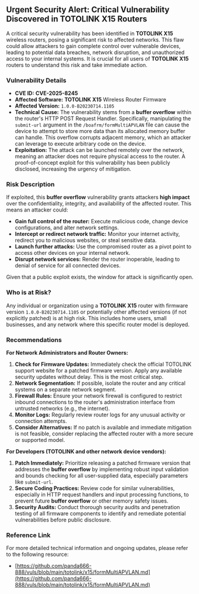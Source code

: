 ## Urgent Security Alert: Critical Vulnerability Discovered in TOTOLINK X15 Routers

A critical security vulnerability has been identified in **TOTOLINK X15** wireless routers, posing a significant risk to affected networks. This flaw could allow attackers to gain complete control over vulnerable devices, leading to potential data breaches, network disruption, and unauthorized access to your internal systems. It is crucial for all users of **TOTOLINK X15** routers to understand this risk and take immediate action.

### Vulnerability Details

*   **CVE ID:** **CVE-2025-8245**
*   **Affected Software:** **TOTOLINK X15** Wireless Router Firmware
*   **Affected Version:** `1.0.0-B20230714.1105`
*   **Technical Cause:** The vulnerability stems from a **buffer overflow** within the router's HTTP POST Request Handler. Specifically, manipulating the `submit-url` argument in the `/boafrm/formMultiAPVLAN` file can cause the device to attempt to store more data than its allocated memory buffer can handle. This overflow corrupts adjacent memory, which an attacker can leverage to execute arbitrary code on the device.
*   **Exploitation:** The attack can be launched remotely over the network, meaning an attacker does not require physical access to the router. A proof-of-concept exploit for this vulnerability has been publicly disclosed, increasing the urgency of mitigation.

### Risk Description

If exploited, this **buffer overflow** vulnerability grants attackers **high impact** over the confidentiality, integrity, and availability of the affected router. This means an attacker could:

*   **Gain full control of the router:** Execute malicious code, change device configurations, and alter network settings.
*   **Intercept or redirect network traffic:** Monitor your internet activity, redirect you to malicious websites, or steal sensitive data.
*   **Launch further attacks:** Use the compromised router as a pivot point to access other devices on your internal network.
*   **Disrupt network services:** Render the router inoperable, leading to denial of service for all connected devices.

Given that a public exploit exists, the window for attack is significantly open.

### Who is at Risk?

Any individual or organization using a **TOTOLINK X15** router with firmware version `1.0.0-B20230714.1105` or potentially other affected versions (if not explicitly patched) is at high risk. This includes home users, small businesses, and any network where this specific router model is deployed.

### Recommendations

**For Network Administrators and Router Owners:**

1.  **Check for Firmware Updates:** Immediately check the official TOTOLINK support website for a patched firmware version. Apply any available security updates without delay. This is the most critical step.
2.  **Network Segmentation:** If possible, isolate the router and any critical systems on a separate network segment.
3.  **Firewall Rules:** Ensure your network firewall is configured to restrict inbound connections to the router's administration interface from untrusted networks (e.g., the internet).
4.  **Monitor Logs:** Regularly review router logs for any unusual activity or connection attempts.
5.  **Consider Alternatives:** If no patch is available and immediate mitigation is not feasible, consider replacing the affected router with a more secure or supported model.

**For Developers (TOTOLINK and other network device vendors):**

1.  **Patch Immediately:** Prioritize releasing a patched firmware version that addresses the **buffer overflow** by implementing robust input validation and bounds checking for all user-supplied data, especially parameters like `submit-url`.
2.  **Secure Coding Practices:** Review code for similar vulnerabilities, especially in HTTP request handlers and input processing functions, to prevent future **buffer overflow** or other memory safety issues.
3.  **Security Audits:** Conduct thorough security audits and penetration testing of all firmware components to identify and remediate potential vulnerabilities before public disclosure.

### Reference Link

For more detailed technical information and ongoing updates, please refer to the following resource:

*   [https://github.com/panda666-888/vuls/blob/main/totolink/x15/formMultiAPVLAN.md](https://github.com/panda666-888/vuls/blob/main/totolink/x15/formMultiAPVLAN.md)
